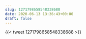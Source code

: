 ```yaml
---
slug: 1271798658548338688
date: 2020-06-13 13:36:43+00:00
draft: false
---
```


{{< tweet 1271798658548338688 >}}
